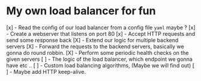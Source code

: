# My own load balancer for fun

[x] - Read the config of our load balancer from a config file `yaml` maybe ?
[x] - Create a webserver that listens on port 80
[x] - Accept HTTP requests and send some response back
[X] - Extend our logic for multiple backend servers
[X] - Forward the requests to the backend servers, basically we gonna do round robbin.
[X] - Perform some periodic health checks on the given servers
[ ] - The logic of the load balancer, which endpoint we gonna have etc ..
[ ] - Custom load balancing algorithms, (Maybe we will find out)
[ ] - Maybe add HTTP keep-alive.
